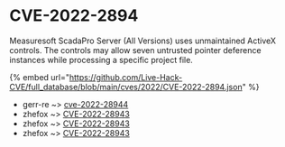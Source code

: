 # CVE-2022-2894

Measuresoft ScadaPro Server (All Versions) uses unmaintained ActiveX controls. The controls may allow seven untrusted pointer deference instances while processing a specific project file.

{% embed url="https://github.com/Live-Hack-CVE/full_database/blob/main/cves/2022/CVE-2022-2894.json" %}


* gerr-re ~> [cve-2022-28944](https://www.alice-snow.ru/2022/database/cve-2022-2894/cve-2022-28944-gerr-re)
* zhefox ~> [CVE-2022-28943](https://www.alice-snow.ru/2022/database/cve-2022-2894/cve-2022-28943-zhefox)
* zhefox ~> [CVE-2022-28943](https://www.alice-snow.ru/2022/database/cve-2022-2894/cve-2022-28943-zhefox)
* zhefox ~> [CVE-2022-28943](https://www.alice-snow.ru/2022/database/cve-2022-2894/cve-2022-28943-zhefox)